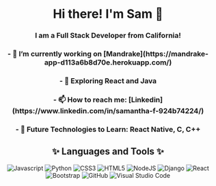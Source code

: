 <h1 align="center">Hi there! I'm Sam 👋</h1>
<h3 align="center">I am a Full Stack Developer from California!</h3>

<h3 align="center">- 🔭 I’m currently working on [Mandrake](https://mandrake-app-d113a6b8d70e.herokuapp.com/)</h3>
<h3 align="center">- 🌱 Exploring React and Java</h3>
<h3 align="center">- 📫 How to reach me: [Linkedin](https://www.linkedin.com/in/samantha-f-924b74224/)</h3>
<h3 align="center">- 🔮 Future Technologies to Learn: React Native, C, C++</h3>

<h2 align="center">✨ Languages and Tools ✨  </h2>
<p align="center">
  <img src="https://img.shields.io/badge/javascript-%23323330.svg?style=for-the-badge&logo=javascript&logoColor=%23F7DF1E" alt="Javascript">
  <img src="https://img.shields.io/badge/python-3670A0?style=for-the-badge&logo=python&logoColor=ffdd54" alt="Python">
  <img src="https://img.shields.io/badge/css3-%231572B6.svg?style=for-the-badge&logo=css3&logoColor=white" alt="CSS3">
  <img src="https://img.shields.io/badge/html5-%23E34F26.svg?style=for-the-badge&logo=html5&logoColor=white" alt="HTML5">
  
  <img src="https://img.shields.io/badge/node.js-6DA55F?style=for-the-badge&logo=node.js&logoColor=white" alt="NodeJS">
  <img src="https://img.shields.io/badge/Django-092E20?style=for-the-badge&logo=django&logoColor=green" alt="Django">
  <img src="https://img.shields.io/badge/React-20232A?style=for-the-badge&logo=react&logoColor=61DAFB" alt="React">
  <img src="https://img.shields.io/badge/Bootstrap-563D7C?style=for-the-badge&logo=bootstrap&logoColor=white" alt="Bootstrap">
  
  <img src="https://img.shields.io/badge/github-%23121011.svg?style=for-the-badge&logo=github&logoColor=white" alt="GitHub">
  <img src="https://img.shields.io/badge/Visual%20Studio%20Code-0078d7.svg?style=for-the-badge&logo=visual-studio-code&logoColor=white"   alt="Visual Studio Code">
</p>

